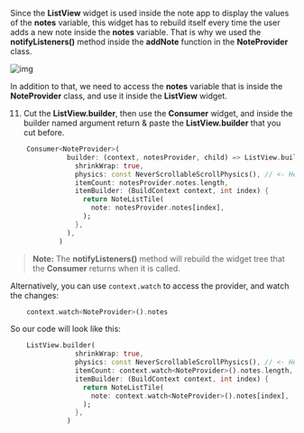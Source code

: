 Since the **ListView** widget is used inside the note app to display the values of the **notes** variable, this widget has to rebuild itself every time the user adds a new note inside the **notes** variable. That is why we used the **notifyListeners()** method inside the **addNote** function in the **NoteProvider** class.

![img](https://lh6.googleusercontent.com/nC3U3-tpn1vQ5ONZgWJulQSRdMaN152lMFyfCaQ_FPN2eNVbLtD7_Yws53gNOPh-FFQoL8Tn6SHDYdeQhkb-xOp2GtAwEEZ80Zi5X7qR800YuEjI0_nvkz6S_2lSoyjydPRW5JCo)

In addition to that, we need to access the **notes** variable that is inside the **NoteProvider** class, and use it inside the **ListView** widget.

11. Cut the **ListView.builder**, then use the **Consumer** widget, and inside the builder named argument return & paste the **ListView.builder** that you cut before.

```dart
    Consumer<NoteProvider>(
              builder: (context, notesProvider, child) => ListView.builder(
                shrinkWrap: true,
                physics: const NeverScrollableScrollPhysics(), // <- Here
                itemCount: notesProvider.notes.length,
                itemBuilder: (BuildContext context, int index) {
                  return NoteListTile(
                    note: notesProvider.notes[index],
                  );
                },
              ),
            )
```

> **Note:** The **notifyListeners()** method will rebuild the widget tree that the **Consumer** returns when it is called.

Alternatively, you can use `context.watch` to access the provider, and watch the changes:

```dart
    context.watch<NoteProvider>().notes
```

So our code will look like this:

```dart
    ListView.builder(
                shrinkWrap: true,
                physics: const NeverScrollableScrollPhysics(), // <- Here
                itemCount: context.watch<NoteProvider>().notes.length,
                itemBuilder: (BuildContext context, int index) {
                  return NoteListTile(
                    note: context.watch<NoteProvider>().notes[index],
                  );
                },
              )

```
